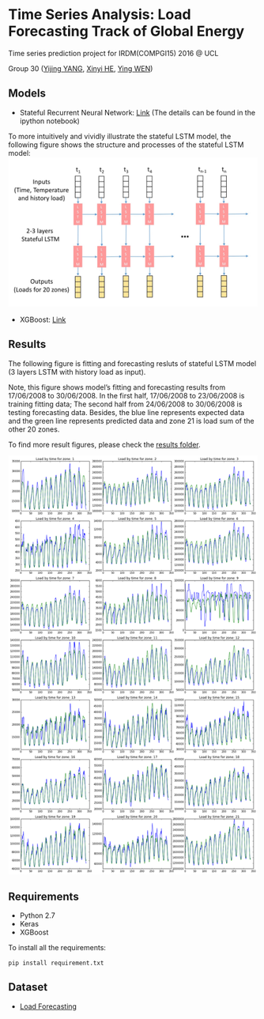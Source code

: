 #  Time Series Analysis: Load Forecasting Track of Global Energy
Time series prediction project for IRDM(COMPGI15) 2016 @ UCL

Group 30 ([Yijing YANG](mailto:yijing.yang.15@ucl.ac.uk), [Xinyi HE](xinyi.he.15@ucl.ac.uk), [Ying WEN](mailto:ying.wen@cs.ucl.ac.uk))


## Models
* Stateful Recurrent Neural Network: [Link](./load_prediction_model_stateful_lstm.ipynb) (The details can be found in the ipython notebook)

To more intuitively and vividly illustrate the stateful LSTM model, the following figure shows the structure and processes of the stateful LSTM model: 
![figure](./stateful_lstm.jpg)

* XGBoost: [Link](./load_prediction_model_xgboost.ipynb)

## Results
The following figure is fitting and forecasting resluts of stateful LSTM model (3 layers LSTM with history load as input).  

Note, this figure shows model’s fitting and forecasting results from 17/06/2008 to 30/06/2008. In the first half, 17/06/2008 to 23/06/2008 is training fitting data; The second half from 24/06/2008 to 30/06/2008 is testing forecasting data. Besides, the blue line represents expected data and the green line represents predicted data and zone 21 is load sum of the other 20 zones.

To find more result figures, please check the [results folder](./results).

![result_figure](./results/2_weeks_result_3_layers_lstm_with_history_load_as_input.png)



## Requirements
* Python 2.7
* Keras
* XGBoost

To install all the requirements:

```
pip install requirement.txt
```

## Dataset
* [Load Forecasting](https://www.kaggle.com/c/global-energy-forecasting-competition-2012-load-forecasting/data)
